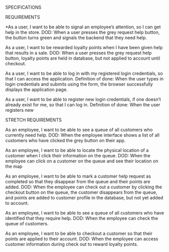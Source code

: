 SPECIFICATIONS



REQUIREMENTS

*As a user, I want to be able to signal an employee’s attention, so I can get help in the store.
DOD: When a user presses the grey request help button, the button turns green and signals the backend that they need help. 

As a user, I want to be rewarded loyalty points when I have been given help that results in a sale. 
DOD: When a user presses the grey request help button, loyalty points are held in database, but not applied to account until checkout.  

As a user, I want to be able to log in with my registered login credentials, so that I can access the application. 
Definition of done: When the user types in login credentials and submits using the form, the browser successfully displays the application page. 

As a user, I want to be able to register new login credentials, if one doesn’t already exist for me, so that I can log in. 
Definition of done: When the user registers new 




STRETCH REQUIREMENTS

As an employee, I want to be able to see a queue of all customers who currently need help. 
DOD: When the employee interface shows a list of all customers who have clicked the grey button on their app. 

As an employee, I want to be able to locate the physical location of a customer when I click their information on the queue. 
DOD: When the employee can click on a customer on the queue and see their location on the map

As an employee, I want to be able to mark a customer help request as completed so that they disappear from the queue and their points are added. 
DOD: When the employee can check out a customer by clicking the checkout button on the queue, the customer disappears from the queue, and points are added to customer profile in the database, but not yet added to account. 

As an employee, I want to be able to see a queue of all customers who have identified that they require help.
DOD: When the employee can check the queue of customers.

As an employee, I want to be able to checkout a customer so that their points are applied to their account. 
DOD: When the employee can access customer information during check out to reward loyalty points.

